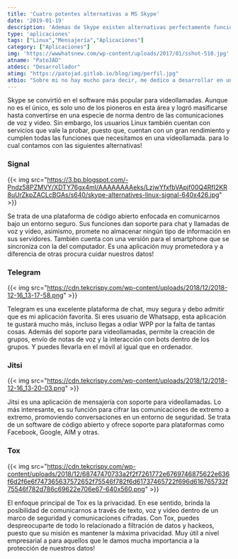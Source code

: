 ```yaml
---
title: 'Cuatro potentes alternativas a MS Skype'
date: '2019-01-19'
description: 'Ademas de Skype existen alternativas perfectamente funcionales'
type: 'aplicaciones'
tags: ["Linux","Mensajería","Aplicaciones"]
category: ["Aplicaciones"]
img: 'https://wwwhatsnew.com/wp-content/uploads/2017/01/sshot-510.jpg'
atname: "PatoJAD"
atdesc: "Desarrollador"
atimg: "https://patojad.gitlab.io/blog/img/perfil.jpg"
atbio: "Sobre mi no hay mucho para decir, me dedico a desarrollar en una empresa de telecomunicaciones, utilizo linux desde el 2012 y hace años que es mi sistema operativo main. Soy una persona que busca crecer profesionalmente sin dejar de divertirse y hacer lo que me gusta. Siempre digo que cuando un proyecto sale es importante agradecer, por lo cual les recomiendo a todos leer la seccion Agreadecimientos en la cual me tome un tiempito para poder agradecer a todos y cada uno de los que hicieron posible todo esto."
---
```

Skype se convirtió en el software más popular para videollamadas. Aunque no es el único, es solo uno de los pioneros en esta área y logró masificarse hasta convertirse en una especie de norma dentro de las comunicaciones de voz y video. Sin embargo, los usuarios Linux también cuentan con servicios que vale la probar, puesto que, cuentan con un gran rendimiento y cumplen todas las funciones que necesitamos en una videollamada. para lo cual contamos con las siguientes alternativas!

### Signal

{{< img src="https://3.bp.blogspot.com/-Pndz58PZMVY/XDTY76gx4mI/AAAAAAAAeks/LzjwYfxfbVApjf00Q4RfI2KR8uUrZkpZACLcBGAs/s640/skype-alternatives-linux-signal-640x426.jpg" >}}

Se trata de una plataforma de código abierto enfocada en comunicarnos bajo un entorno seguro. Sus funciones dan soporte para chat y llamadas de voz y vídeo, asimismo, promete no almacenar ningún tipo de información en sus servidores. También cuenta con una versión para el smartphone que se sincroniza con la del computador. Es una aplicación muy prometedora y a diferencia de otras procura cuidar nuestros datos!

### Telegram

{{< img src="https://cdn.tekcrispy.com/wp-content/uploads/2018/12/2018-12-16_13-17-58.png" >}}

Telegram es una excelente plataforma de chat, muy segura y debo admitir que es mi aplicación favorita. Si eres usuario de Whatsapp, esta aplicación te gustará mucho más, incluso llegas a odiar WPP por la falta de tantas cosas. Además del soporte para videollamadas, permite la creación de grupos, envío de notas de voz y la interacción con bots dentro de los grupos. Y puedes llevarla en el móvil al igual que en ordenador.

### Jitsi

{{< img src="https://cdn.tekcrispy.com/wp-content/uploads/2018/12/2018-12-16_13-20-03.png" >}}

Jitsi es una aplicación de mensajería con soporte para videollamadas. Lo más interesante, es su función para cifrar las comunicaciones de extremo a extremo, promoviendo conversaciones en un entorno de seguridad. Se trata de un software de código abierto y ofrece soporte para plataformas como Facebook, Google, AIM y otras.

### Tox

{{< img src="https://cdn.tekcrispy.com/wp-content/uploads/2018/12/68747470733a2f2f7261772e6769746875622e636f6d2f6e6f747365637572652f75546f782f6d61737465722f696d616765732f75546f782d786c69622e706e67-640x560.png" >}}

El enfoque principal de Tox es la privacidad. En ese sentido, brinda la posibilidad de comunicarnos a través de texto, voz y vídeo dentro de un marco de seguridad y comunicaciones cifradas. Con Tox, puedes despreocuparte de todo lo relacionado a filtración de datos y hackeos, puesto que su misión es mantener la máxima privacidad. Muy útil a nivel empresarial a para aquellos que le damos mucha importancia a la protección de nuestros datos!
